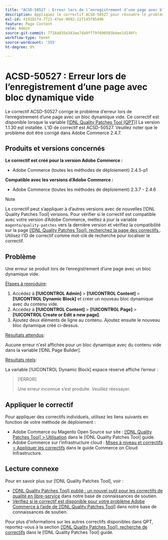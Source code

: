```yaml
---
title: "ACSD-50527 : Erreur lors de l’enregistrement d’une page avec bloc dynamique vide"
description: Appliquez le correctif ACSD-50527 pour résoudre le problème Adobe Commerce en raison duquel une erreur se produit lors de l’enregistrement d’une page avec un bloc dynamique vide.
exl-id: 419201f4-7721-47ee-9692-127145f85496
feature: Page Content
role: Admin
source-git-commit: 7718a835e343ae7da9ff79f690503b4ee1d140fc
workflow-type: tm+mt
source-wordcount: '355'
ht-degree: 0%

---
```


# ACSD-50527 : Erreur lors de l’enregistrement d’une page avec bloc dynamique vide

Le correctif ACSD-50527 corrige le problème d’erreur lors de l’enregistrement d’une page avec un bloc dynamique vide. Ce correctif est disponible lorsque la variable [[!DNL Quality Patches Tool (QPT)]](/help/announcements/adobe-commerce-announcements/magento-quality-patches-released-new-tool-to-self-serve-quality-patches.md) La version 1.1.30 est installée. L’ID de correctif est ACSD-50527. Veuillez noter que le problème doit être corrigé dans Adobe Commerce 2.4.7.

## Produits et versions concernés

**Le correctif est créé pour la version Adobe Commerce :**

* Adobe Commerce (toutes les méthodes de déploiement) 2.4.5-p1

**Compatible avec les versions d’Adobe Commerce :**

* Adobe Commerce (toutes les méthodes de déploiement) 2.3.7 - 2.4.6

>[!NOTE]
>
>Le correctif peut s’appliquer à d’autres versions avec de nouvelles [!DNL Quality Patches Tool] versions. Pour vérifier si le correctif est compatible avec votre version d’Adobe Commerce, mettez à jour la variable `magento/quality-patches` vers la dernière version et vérifiez la compatibilité sur la page [[!DNL Quality Patches Tool]: recherchez la page des correctifs.](https://experienceleague.adobe.com/tools/commerce-quality-patches/index.html). Utilisez l’ID de correctif comme mot-clé de recherche pour localiser le correctif.

## Problème

Une erreur se produit lors de l’enregistrement d’une page avec un bloc dynamique vide.

<u>Étapes à reproduire</u>:

1. Accédez à **[!UICONTROL Admin]** > **[!UICONTROL Content]** > **[!UICONTROL Dynamic Block]** et créer un nouveau bloc dynamique avec du contenu vide.
1. Accédez à **[!UICONTROL Content]** > **[!UICONTROL Page]** > **[!UICONTROL Create or Edit a new page]**.
1. Ajoutez deux éléments de ligne au contenu. Ajoutez ensuite le nouveau bloc dynamique créé ci-dessus.

<u>Résultats attendus</u>:

Aucune erreur n&#39;est affichée pour un bloc dynamique avec du contenu vide dans la variable [!DNL Page Builder].

<u>Résultats réels</u>:

La variable [!UICONTROL Dynamic Block] espace réservé affiche l’erreur :

>[!ERROR]
>
>Une erreur inconnue s’est produite. Veuillez réessayer.

## Appliquer le correctif

Pour appliquer des correctifs individuels, utilisez les liens suivants en fonction de votre méthode de déploiement :

* Adobe Commerce ou Magento Open Source sur site : [[!DNL Quality Patches Tool] > Utilisation](https://experienceleague.adobe.com/docs/commerce-operations/tools/quality-patches-tool/usage.html) dans le [!DNL Quality Patches Tool] guide.
* Adobe Commerce sur l’infrastructure cloud : [Mises à niveau et correctifs > Appliquer les correctifs](https://experienceleague.adobe.com/docs/commerce-cloud-service/user-guide/develop/upgrade/apply-patches.html) dans le guide Commerce on Cloud Infrastructure.

## Lecture connexe

Pour en savoir plus sur [!DNL Quality Patches Tool], voir :

* [[!DNL Quality Patches Tool] publié : un nouvel outil pour les correctifs de qualité en libre-service](/help/announcements/adobe-commerce-announcements/magento-quality-patches-released-new-tool-to-self-serve-quality-patches.md) dans notre base de connaissances de soutien.
* [Vérifiez si le correctif est disponible pour votre problème Adobe Commerce à l’aide de [!DNL Quality Patches Tool]](/help/support-tools/patches-available-in-qpt-tool/check-patch-for-magento-issue-with-magento-quality-patches.md) dans notre base de connaissances de soutien.

Pour plus d’informations sur les autres correctifs disponibles dans QPT, reportez-vous à la section [[!DNL Quality Patches Tool]: recherche de correctifs](https://experienceleague.adobe.com/tools/commerce-quality-patches/index.html) dans le [!DNL Quality Patches Tool] guide.
